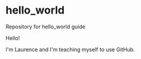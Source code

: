 # hello_world
Repository for hello_world guide

Hello!

I'm Laurence and I'm teaching myself to use GitHub.
